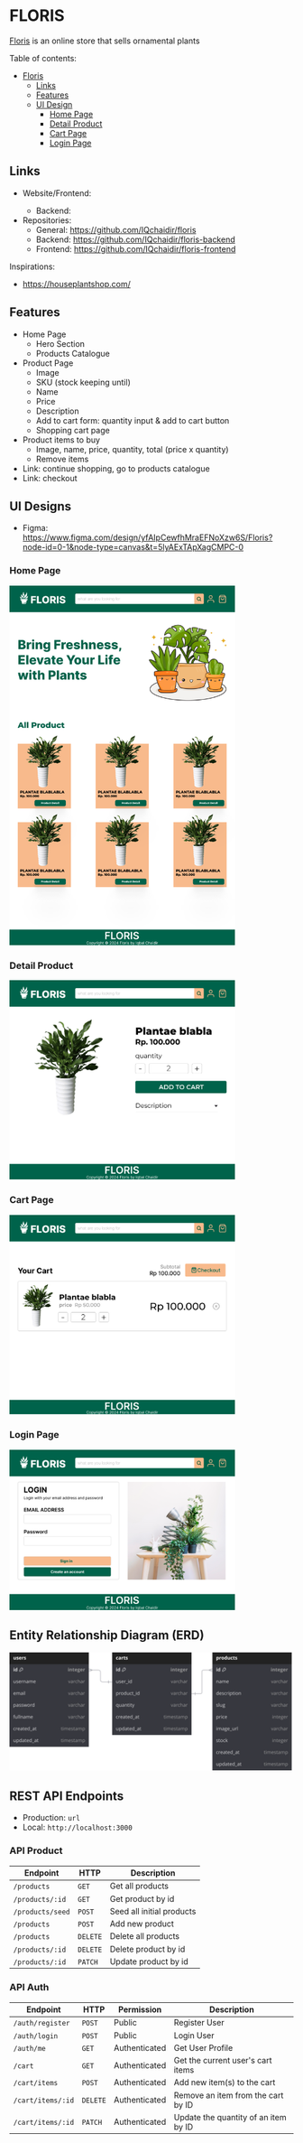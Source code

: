 # FLORIS

[Floris](url) is an online store that sells ornamental plants

Table of contents:

- [Floris](#floris)
  - [Links](#links)
  - [Features](#features)
  - [UI Design](#ui-designs)
    - [Home Page](#home-page)
    - [Detail Product](#detail-product)
    - [Cart Page](#cart-page)
    - [Login Page](#login-page)

## Links

- Website/Frontend: <url>
  - Backend: <url>
- Repositories:
  - General: <https://github.com/IQchaidir/floris>
  - Backend: <https://github.com/IQchaidir/floris-backend>
  - Frontend: <https://github.com/IQchaidir/floris-frontend>

Inspirations:

- <https://houseplantshop.com/>

## Features

- Home Page
  - Hero Section
  - Products Catalogue
- Product Page
  - Image
  - SKU (stock keeping until)
  - Name
  - Price
  - Description
  - Add to cart form: quantity input & add to cart button
  - Shopping cart page
- Product items to buy
  - Image, name, price, quantity, total (price x quantity)
  - Remove items
- Link: continue shopping, go to products catalogue
- Link: checkout

## UI Designs

- Figma: <https://www.figma.com/design/yfAIpCewfhMraEFNoXzw6S/Floris?node-id=0-1&node-type=canvas&t=5lyAExTApXagCMPC-0>

### Home Page

<img alt="Home Page" src="./designs/homepage.png" width="400" />

### Detail Product

<img alt="Detail Product" src="./designs/detailproduct.png" width="400" />

### Cart Page

<img alt="Home Page" src="./designs/cartpage.png" width="400" />

### Login Page

<img alt="Home Page" src="./designs/loginpage.png" width="400" />

## Entity Relationship Diagram (ERD)

![ERD](./diagrams/Floris.svg)

## REST API Endpoints

- Production: `url`
- Local: `http://localhost:3000`

### API Product

| Endpoint         | HTTP     | Description               |
| ---------------- | -------- | ------------------------- |
| `/products`      | `GET`    | Get all products          |
| `/products/:id`  | `GET`    | Get product by id         |
| `/products/seed` | `POST`   | Seed all initial products |
| `/products`      | `POST`   | Add new product           |
| `/products`      | `DELETE` | Delete all products       |
| `/products/:id`  | `DELETE` | Delete product by id      |
| `/products/:id`  | `PATCH`  | Update product by id      |

### API Auth

| Endpoint           | HTTP     | Permission    | Description                          |
| ------------------ | -------- | ------------- | -------------------------------------|
| `/auth/register`   | `POST`   | Public        | Register User                        |
| `/auth/login`      | `POST`   | Public        | Login User                           |
| `/auth/me`         | `GET`    | Authenticated | Get User Profile                     |
| `/cart`            | `GET`    | Authenticated | Get the current user's cart items    |
| `/cart/items`      | `POST`   | Authenticated | Add new item(s) to the cart          |
| `/cart/items/:id`  | `DELETE` | Authenticated | Remove an item from the cart by ID   |
| `/cart/items/:id`  | `PATCH`  | Authenticated | Update the quantity of an item by ID |

